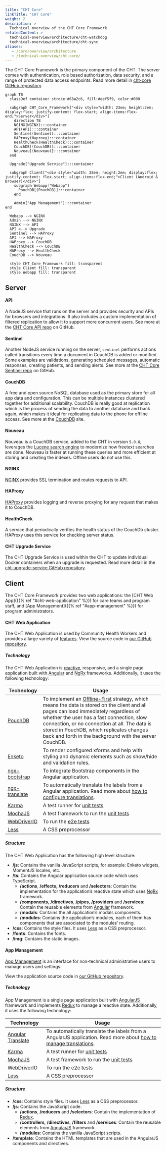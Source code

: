 ```yaml
---
title: "CHT Core"
linkTitle: "CHT Core"
weight: 2
description: >
  Technical overview of the CHT Core Framework
relatedContent: >  
  technical-overview/architecture/cht-watchdog
  technical-overview/architecture/cht-sync
aliases:
   - /core/overview/architecture
   - /technical-overview/cht-core/
---
```


The CHT Core Framework is the primary component of the CHT. The server comes with authentication, role based authorization, data security, and a range of protected data access endpoints. Read more detail in [cht-core GitHub repository](https://github.com/medic/cht-core).

```mermaid
graph TB
  classDef container stroke:#63a2c6, fill:#eef5f9, color:#000
  
  subgraph CHT_Core_Framework["<div style="width: 23em; height:2em; display:flex; justify-content: flex-start; align-items:flex-end;">Server</div>"]
    direction TB
    NGINX(NGINX):::container
    API(API):::container
    Sentinel(Sentinel):::container
    HAProxy(Haproxy):::container
    HealthCheck(HealthCheck):::container
    CouchDB[(CouchDB)]:::container
    Nouveau[(Nouveau)]:::container
  end

  Upgrade["Upgrade Service"]:::container

  subgraph Client["<div style="width: 28em; height:2em; display:flex; justify-content: flex-start; align-items:flex-end;">Client (Android & Browser)</div>"]
    subgraph Webapp["Webapp"]
      PouchDB[(PouchDB)]:::container
    end

    Admin["App Management"]:::container
end
  
  Webapp --> NGINX
  Admin --> NGINX
  NGINX --> API
  API <--> Upgrade
  Sentinel --> HAProxy
  API --> HAProxy
  HAProxy --> CouchDB
  HealthCheck --> CouchDB
  HAProxy --> HealthCheck
  CouchDB --> Nouveau

  style CHT_Core_Framework fill: transparent
  style Client fill: transparent
  style Webapp fill: transparent
```

## Server

#### API

A NodeJS service that runs on the server and provides security and APIs for browsers and integrations. It also includes a custom implementation of filtered replication to allow it to support more concurrent users. See more at the [CHT Core API repo](https://github.com/medic/cht-core/tree/master/api) on GitHub.

#### Sentinel

Another NodeJS service running on the server, `sentinel` performs actions called transitions every time a document in CouchDB is added or modified. Some examples are validations, generating scheduled messages, automatic responses, creating patients, and sending alerts. See more at the [CHT Core Sentinel repo](https://github.com/medic/cht-core/tree/master/sentinel) on GitHub.

#### CouchDB

A free and open source NoSQL database used as the primary store for all app data and configuration. This can be multiple instances clustered together for additional scalability. CouchDB is really good at replication which is the process of sending the data to another database and back again, which makes it ideal for replicating data to the phone for offline access. See more at the [CouchDB](https://couchdb.apache.org) site.

#### Nouveau

Nouveau is a CouchDB service, added to the CHT in version `5.0.0`, leverages the [Lucene search engine](https://en.wikipedia.org/wiki/Apache_Lucene) to modernize how freetext searches are done.  Nouveau is faster at running these queries and more efficient at storing and creating the indexes. Offline users do not use this.  

#### NGINX

[NGINX](https://www.nginx.com/) provides SSL termination and routes requests to API.

#### HAProxy

[HAProxy](https://www.haproxy.com/) provides logging and reverse proxying for any request that makes it to CouchDB.

#### HealthCheck

A service that periodically verifies the health status of the CouchDb cluster. HAProxy uses this service for checking server status. 

#### CHT Upgrade Service

The CHT Upgrade Service is used within the CHT to update individual Docker containers when an upgrade is requested. Read more detail in the [cht-upgrade-service GitHub repository](https://github.com/medic/cht-upgrade-service/).

## Client

The CHT Core Framework provides two web applications: the [CHT Web App]({{% ref "#cht-web-application" %}}) for care teams and program staff, and [App Management]({{% ref "#app-management" %}}) for program administrators.

#### CHT Web Application

The CHT Web Application is used by Community Health Workers and provides a large variety of [features](/building). View the source code in [our GitHub repository](https://github.com/medic/cht-core/tree/master/webapp).

##### Technology

The CHT Web Application is [reactive](https://angular.io/guide/rx-library), responsive, and a single page application built with [Angular](https://angular.io/) and [NgRx](https://ngrx.io) frameworks. Additionally, it uses the following technology:

| Technology                                                       | Usage                                                                                                                                                                                                                                                                                                                                                                                       |
|------------------------------------------------------------------|---------------------------------------------------------------------------------------------------------------------------------------------------------------------------------------------------------------------------------------------------------------------------------------------------------------------------------------------------------------------------------------------|
| [PouchDB](https://pouchdb.com)                                   | To implement an [Offline-First](/technical-overview/concepts/offline-first) strategy, which means the data is stored on the client and all pages can load immediately regardless of whether the user has a fast connection, slow connection, or no connection at all. The data is stored in PouchDB, which replicates changes back and forth in the background with the server CouchDB. |
| [Enketo](https://enketo.org)                                     | To render configured xforms and help with styling and dynamic elements such as show/hide and validation rules.                                                                                                                                                                                                                                                                              | |
| [ngx-bootstrap](https://github.com/valor-software/ngx-bootstrap) | To integrate Bootstrap components in the Angular application.                                                                                                                                                                                                                                                                                                                               |
| [ngx-translate](https://github.com/ngx-translate/core)           | To automatically translate the labels from a Angular application. Read more about [how to configure translations](https://docs.communityhealthtoolkit.org/apps/reference/translations/).                                                                                                                                                                                                    |
| [Karma](https://github.com/karma-runner/karma)                   | A test runner for [unit tests](https://github.com/medic/cht-core/tree/master/webapp/tests)                                                                                                                                                                                                                                                                                                  |
| [MochaJS](https://mochajs.org/)                                  | A test framework to run the [unit tests](https://github.com/medic/cht-core/tree/master/webapp/tests)                                                                                                                                                                                                                                                                                        |
| [WebDriverIO](https://webdriver.io/)                             | To run the [e2e tests](https://github.com/medic/cht-core/tree/master/tests/e2e)                                                                                                                                                                                                                                                                                                             |
| [Less](http://lesscss.org/)                                      | A CSS preprocessor                                                                                                                                                                                                                                                                                                                                                                          |
##### Structure

The CHT Web Application has the following high level structure:

- **/js**: Contains the vanilla JavaScript scripts, for example: Enketo widgets, MomentJS locales, etc.
- **/ts**: Contains the Angular application source code which uses TypeScript.
  - **/actions**, **/effects**, **/reducers** and **/selectors**: Contain the implementation for the application’s reactive state which uses [NgRx](https://ngrx.io) framework.
  - **/components**, **/directives**, **/pipes**, **/providers** and **/services**: Contain the reusable elements from [Angular](https://angular.io/) framework.
  - **/modals**: Contains the all application’s modals components.
  - **/modules**: Contains the application’s modules, each of them has components that are associated to the modules’ routing.
- **/css**:  Contains the style files. It uses [Less](http://lesscss.org/) as a CSS preprocessor.
- **/fonts**: Contains the fonts.
- **/img**: Contains the static images.

#### App Management
[App Management](https://docs.communityhealthtoolkit.org/apps/features/admin/) is an interface for non-technical administrative users to manage users and settings.

View the application source code in [our GitHub repository](https://github.com/medic/cht-core/tree/master/admin).

##### Technology
App Management is a single page application built with [AngularJS](https://angularjs.org) framework and implements [Redux](https://github.com/reduxjs/redux) to manage a reactive state. Additionally, it uses the following technology:

| Technology                                                                  | Usage                                                                                                                                                                                   |
|-----------------------------------------------------------------------------| --------------------------------------------------------------------------------------------------------------------------------------------------------------------------------------- |
| [Angular Translate](https://github.com/angular-translate/angular-translate) | To automatically translate the labels from a AngularJS application. Read more about [how to manage translations](https://docs.communityhealthtoolkit.org/apps/reference/translations/). |
| [Karma](https://github.com/karma-runner/karma)                              | A test runner for [unit tests](https://github.com/medic/cht-core/tree/master/admin/tests)                                                                                               |
| [MochaJS](https://mochajs.org/)                                             | A test framework to run the [unit tests](https://github.com/medic/cht-core/tree/master/admin/tests)                                                                                     |
| [WebDriverIO](https://webdriver.io/)                                        | To run the [e2e tests](https://github.com/medic/cht-core/tree/master/tests/e2e)                                                                                                         |
| [Less](http://lesscss.org/)                                                 | A CSS preprocessor                                                                                                                                                                      |

##### Structure
- **/css**: Contains style files. It uses [Less](http://lesscss.org/) as a CSS preprocessor.
- **/js**: Contains the JavaScript code.
  - **/actions**, **/reducers** and **/selectors**: Contain the implementation of [Redux](https://github.com/reduxjs/redux).
  - **/controllers**, **/directives**, **/filters** and **/services**: Contain the reusable elements from [AngularJS](https://angularjs.org) framework.
  - **/modules**: Contains the vanilla JavaScript scripts.
- **/template**: Contains the HTML templates that are used in the AngularJS components and directives.

